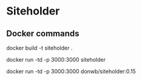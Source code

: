 # Siteholder



## Docker commands
docker build -t siteholder .

docker run -td -p 3000:3000 siteholder


docker run -td -p 3000:3000 donwb/siteholder:0.15

